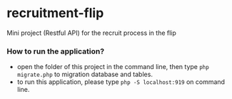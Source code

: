 # recruitment-flip
Mini project (Restful API) for the recruit process in the flip

### How to run the application?

- open the folder of this project in the command line, then type `php migrate.php` to migration database and tables.
- to run this application, please type `php -S localhost:919` on command line.